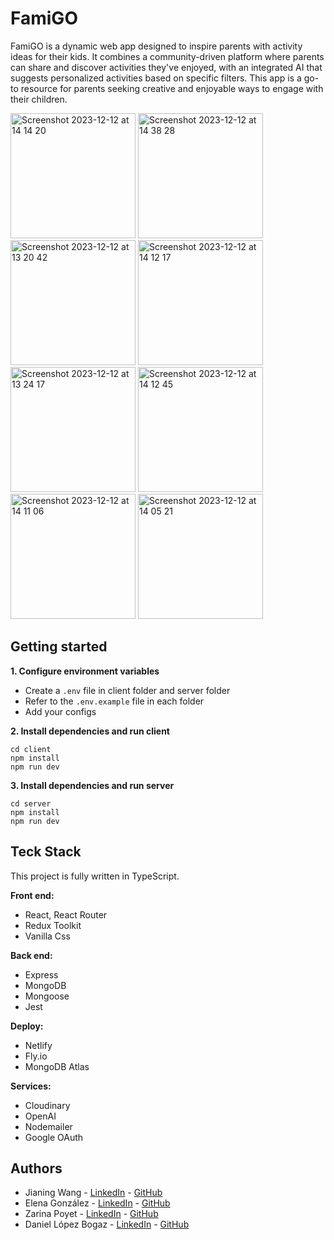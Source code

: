 # FamiGO

FamiGO is a dynamic web app designed to inspire parents with activity ideas for their kids. It combines a community-driven platform where parents can share and discover activities they've enjoyed, with an integrated AI that suggests personalized activities based on specific filters. This app is a go-to resource for parents seeking creative and enjoyable ways to engage with their children.

<img width="200" alt="Screenshot 2023-12-12 at 14 14 20" src="https://github.com/jianingroja/FamiGO/assets/59612434/d8595db4-fb06-4d0e-80e9-2322a8cc3985">
<img width="200" alt="Screenshot 2023-12-12 at 14 38 28" src="https://github.com/jianingroja/FamiGO/assets/59612434/fdc4356a-773d-4b48-8d5d-cd443d6653e1">
<img width="200" alt="Screenshot 2023-12-12 at 13 20 42" src="https://github.com/jianingroja/FamiGO/assets/59612434/53bd283c-ece2-4956-83e5-e04226f01dca">
<img width="200" alt="Screenshot 2023-12-12 at 14 12 17" src="https://github.com/jianingroja/FamiGO/assets/59612434/791089e4-9368-4e7e-8d97-52b908398462">
<img width="200" alt="Screenshot 2023-12-12 at 13 24 17" src="https://github.com/jianingroja/FamiGO/assets/59612434/49485b74-d3d0-484e-a12d-f6af5f73ec7a">
<img width="200" alt="Screenshot 2023-12-12 at 14 12 45" src="https://github.com/jianingroja/FamiGO/assets/59612434/6afa7ee3-d66d-45e8-b2ae-1e76a905daaa">
<img width="200" alt="Screenshot 2023-12-12 at 14 11 06" src="https://github.com/jianingroja/FamiGO/assets/59612434/87f223ab-db74-4268-b48a-f925225d5d7a">
<img width="200" alt="Screenshot 2023-12-12 at 14 05 21" src="https://github.com/jianingroja/FamiGO/assets/59612434/e4ea38e3-b54e-447b-a804-469005cba83c">



## Getting started

**1. Configure environment variables**

- Create a `.env` file in client folder and server folder
- Refer to the `.env.example` file in each folder
- Add your configs

**2. Install dependencies and run client**

```
cd client
npm install
npm run dev
```

**3. Install dependencies and run server**

```
cd server
npm install
npm run dev
```

## Teck Stack

This project is fully written in TypeScript.

**Front end:**

- React, React Router
- Redux Toolkit
- Vanilla Css

**Back end:**

- Express
- MongoDB
- Mongoose
- Jest

**Deploy:**

- Netlify
- Fly.io
- MongoDB Atlas

**Services:**

- Cloudinary
- OpenAI
- Nodemailer
- Google OAuth

## Authors

- Jianing Wang - [LinkedIn](https://www.linkedin.com/in/wangjianing/) - [GitHub](https://github.com/jianingroja)
- Elena González - [LinkedIn](https://www.linkedin.com/in/elenagonzaleza/) - [GitHub](https://github.com/Lartifex)
- Zarina Poyet - [LinkedIn](https://www.linkedin.com/in/zarinapoyet/) - [GitHub](https://github.com/ZarinaPoyet)
- Daniel López Bogaz - [LinkedIn](https://www.linkedin.com/in/daniel-lopez-bogaz/) - [GitHub](https://github.com/daniellopez1999)

